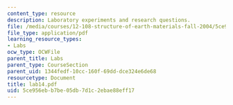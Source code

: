 ```yaml
---
content_type: resource
description: Laboratory experiments and research questions.
file: /media/courses/12-108-structure-of-earth-materials-fall-2004/5ce956ebb7be05db7d1c2ebae88eff17_lab14.pdf
file_type: application/pdf
learning_resource_types:
- Labs
ocw_type: OCWFile
parent_title: Labs
parent_type: CourseSection
parent_uid: 1344fedf-10cc-160f-69dd-dce324e6de68
resourcetype: Document
title: lab14.pdf
uid: 5ce956eb-b7be-05db-7d1c-2ebae88eff17
---
```

